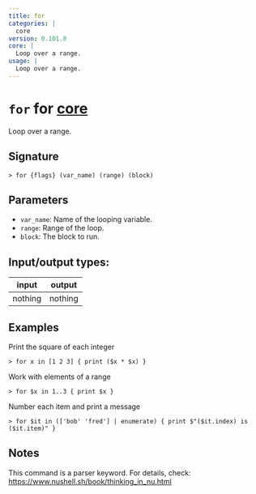 ```yaml
---
title: for
categories: |
  core
version: 0.101.0
core: |
  Loop over a range.
usage: |
  Loop over a range.
---
```

<!-- This file is automatically generated. Please edit the command in https://github.com/nushell/nushell instead. -->

# `for` for [core](/commands/categories/core.md)

<div class='command-title'>Loop over a range.</div>

## Signature

```> for {flags} (var_name) (range) (block)```

## Parameters

 -  `var_name`: Name of the looping variable.
 -  `range`: Range of the loop.
 -  `block`: The block to run.


## Input/output types:

| input   | output  |
| ------- | ------- |
| nothing | nothing |

## Examples

Print the square of each integer
```nu
> for x in [1 2 3] { print ($x * $x) }

```

Work with elements of a range
```nu
> for $x in 1..3 { print $x }

```

Number each item and print a message
```nu
> for $it in (['bob' 'fred'] | enumerate) { print $"($it.index) is ($it.item)" }

```

## Notes
This command is a parser keyword. For details, check:
  https://www.nushell.sh/book/thinking_in_nu.html